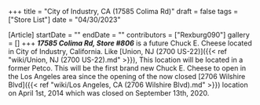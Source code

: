 +++
title = "City of Industry, CA (17585 Colima Rd)"
draft = false
tags = ["Store List"]
date = "04/30/2023"

[Article]
startDate = ""
endDate = ""
contributors = ["Rexburg090"]
gallery = []
+++
<b><i>17585 Colima Rd, Store #806</b></i> is a future Chuck E. Cheese located in City of Industry, California. Like [Union, NJ (2700 US-22)]({{< ref "wiki/Union, NJ (2700 US-22).md" >}}), This location will be located in a former Petco. This will be the first brand new Chuck E. Cheese to open in the Los Angeles area since the opening of the now closed [2706 Wilshire Blvd]({{< ref "wiki/Los Angeles, CA (2706 Wilshire Blvd).md" >}}) location on April 1st, 2014 which was closed on September 13th, 2020.